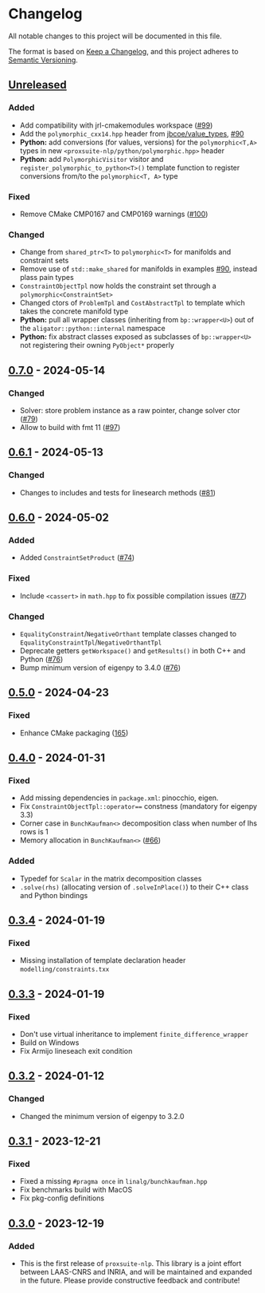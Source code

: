 # Changelog

All notable changes to this project will be documented in this file.

The format is based on [Keep a Changelog](https://keepachangelog.com/en/1.0.0/),
and this project adheres to [Semantic Versioning](https://semver.org/spec/v2.0.0.html).

## [Unreleased]

### Added

* Add compatibility with jrl-cmakemodules workspace ([#99](https://github.com/Simple-Robotics/proxsuite-nlp/pull/99))
* Add the `polymorphic_cxx14.hpp` header from [jbcoe/value_types](https://github.com/jbcoe/value_types/blob/main/polymorphic_cxx14.h), [#90](https://github.com/Simple-Robotics/proxsuite-nlp/pull/90)
* **Python:** add conversions (for values, versions) for the `polymorphic<T,A>` types in new `<proxsuite-nlp/python/polymorphic.hpp>` header
* **Python:** add `PolymorphicVisitor` visitor and `register_polymorphic_to_python<T>()` template function to register conversions from/to the `polymorphic<T, A>` type

### Fixed

* Remove CMake CMP0167 and CMP0169 warnings ([#100](https://github.com/Simple-Robotics/proxsuite-nlp/pull/100))

### Changed

* Change from `shared_ptr<T>` to `polymorphic<T>` for manifolds and constraint sets
* Remove use of `std::make_shared` for manifolds in examples [#90](https://github.com/Simple-Robotics/proxsuite-nlp/pull/90), instead plass pain types
* `ConstraintObjectTpl` now holds the constraint set through a `polymorphic<ConstraintSet>`
* Changed ctors of `ProblemTpl` and `CostAbstractTpl` to template which takes the concrete manifold type
* **Python:** pull all wrapper classes (inheriting from `bp::wrapper<U>`) out of the `aligator::python::internal` namespace
* **Python:** fix abstract classes exposed as subclasses of `bp::wrapper<U>` not registering their owning `PyObject*` properly

## [0.7.0] - 2024-05-14

### Changed

* Solver: store problem instance as a raw pointer, change solver ctor ([#79](https://github.com/Simple-Robotics/proxsuite-nlp/pull/79))
* Allow to build with fmt 11 ([#97](https://github.com/Simple-Robotics/proxsuite-nlp/pull/97))

## [0.6.1] - 2024-05-13

### Changed

* Changes to includes and tests for linesearch methods ([#81](https://github.com/Simple-Robotics/proxsuite-nlp/pull/81))

## [0.6.0] - 2024-05-02

### Added

* Added `ConstraintSetProduct` ([#74](https://github.com/Simple-Robotics/proxsuite-nlp/pull/74))

### Fixed

* Include `<cassert>` in `math.hpp` to fix possible compilation issues ([#77](https://github.com/Simple-Robotics/proxsuite-nlp/pull/77))

### Changed

* `EqualityConstraint`/`NegativeOrthant` template classes changed to `EqualityConstraintTpl`/`NegativeOrthantTpl`
* Deprecate getters `getWorkspace()` and `getResults()` in both C++ and Python ([#76](https://github.com/Simple-Robotics/proxsuite-nlp/pull/76))
* Bump minimum version of eigenpy to 3.4.0 ([#76](https://github.com/Simple-Robotics/proxsuite-nlp/pull/76))

## [0.5.0] - 2024-04-23

### Fixed

* Enhance CMake packaging ([165](https://github.com/Simple-Robotics/proxsuite-nlp/pull/65))

## [0.4.0] - 2024-01-31

### Fixed

* Add missing dependencies in `package.xml`: pinocchio, eigen.
* Fix `ConstraintObjectTpl::operator==` constness (mandatory for eigenpy 3.3)
* Corner case in `BunchKaufman<>` decomposition class when number of lhs rows is 1
* Memory allocation in `BunchKaufman<>` ([#66](https://github.com/Simple-Robotics/proxsuite-nlp/pull/66))

### Added

* Typedef for `Scalar` in the matrix decomposition classes
* `.solve(rhs)` (allocating version of `.solveInPlace()`) to their C++ class and Python bindings

## [0.3.4] - 2024-01-19

### Fixed

* Missing installation of template declaration header `modelling/constraints.txx`

## [0.3.3] - 2024-01-19

### Fixed

* Don't use virtual inheritance to implement `finite_difference_wrapper`
* Build on Windows
* Fix Armijo lineseach exit condition

## [0.3.2] - 2024-01-12

### Changed

* Changed the minimum version of eigenpy to 3.2.0

## [0.3.1] - 2023-12-21

### Fixed

* Fixed a missing `#pragma once` in `linalg/bunchkaufman.hpp`
* Fix benchmarks build with MacOS
* Fix pkg-config definitions

## [0.3.0] - 2023-12-19

### Added

* This is the first release of `proxsuite-nlp`. This library is a joint effort between LAAS-CNRS and INRIA, and will be maintained and expanded in the future. Please provide constructive feedback and contribute!

[Unreleased]: https://github.com/Simple-Robotics/proxsuite-nlp/compare/v0.7.0...HEAD
[0.7.0]: https://github.com/Simple-Robotics/proxsuite-nlp/compare/v0.6.1...v0.7.0
[0.6.1]: https://github.com/Simple-Robotics/proxsuite-nlp/compare/v0.6.0...v0.6.1
[0.6.0]: https://github.com/Simple-Robotics/proxsuite-nlp/compare/v0.5.0...v0.6.0
[0.5.0]: https://github.com/Simple-Robotics/proxsuite-nlp/compare/v0.4.0...v0.5.0
[0.4.0]: https://github.com/Simple-Robotics/proxsuite-nlp/compare/v0.3.4...v0.4.0
[0.3.4]: https://github.com/Simple-Robotics/proxsuite-nlp/compare/v0.3.3...v0.3.4
[0.3.3]: https://github.com/Simple-Robotics/proxsuite-nlp/compare/v0.3.2...v0.3.3
[0.3.2]: https://github.com/Simple-Robotics/proxsuite-nlp/compare/v0.3.1...v0.3.2
[0.3.1]: https://github.com/Simple-Robotics/proxsuite-nlp/compare/v0.3.0...v0.3.1
[0.3.0]: https://github.com/Simple-Robotics/proxsuite-nlp/releases/tag/v0.3.0
